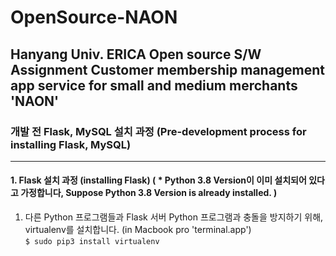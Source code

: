 # OpenSource-NAON
Hanyang Univ. ERICA Open source S/W Assignment Customer membership management app service for small and medium merchants 'NAON'  
---
### 개발 전 Flask, MySQL 설치 과정 (Pre-development process for installing Flask, MySQL)
---
#### 1. Flask 설치 과정 (installing Flask) ( * Python 3.8 Version이 이미 설치되어 있다고 가정합니다, Suppose Python 3.8 Version is already installed. )
  1. 다른 Python 프로그램들과 Flask 서버 Python 프로그램과 충돌을 방지하기 위해, virtualenv를 설치합니다. (in Macbook pro 'terminal.app')  
    ```
    $ sudo pip3 install virtualenv
    ```
